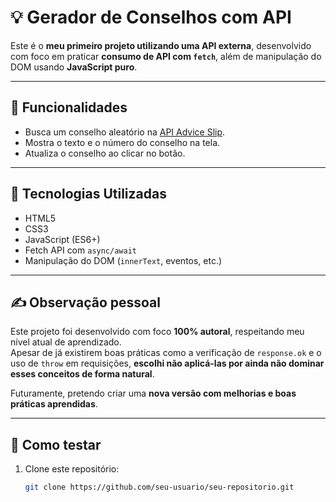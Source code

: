 # 💡 Gerador de Conselhos com API

Este é o **meu primeiro projeto utilizando uma API externa**, desenvolvido com foco em praticar **consumo de API com `fetch`**, além de manipulação do DOM usando **JavaScript puro**.

---

## 🎯 Funcionalidades

- Busca um conselho aleatório na [API Advice Slip](https://api.adviceslip.com/).
- Mostra o texto e o número do conselho na tela.
- Atualiza o conselho ao clicar no botão.

---

## 🧠 Tecnologias Utilizadas

- HTML5
- CSS3
- JavaScript (ES6+)
- Fetch API com `async/await`
- Manipulação do DOM (`innerText`, eventos, etc.)

---

## ✍️ Observação pessoal

Este projeto foi desenvolvido com foco **100% autoral**, respeitando meu nível atual de aprendizado.  
Apesar de já existirem boas práticas como a verificação de `response.ok` e o uso de `throw` em requisições, **escolhi não aplicá-las por ainda não dominar esses conceitos de forma natural**.

Futuramente, pretendo criar uma **nova versão com melhorias e boas práticas aprendidas**.

---

## 🚀 Como testar

1. Clone este repositório:
   ```bash
   git clone https://github.com/seu-usuario/seu-repositorio.git

